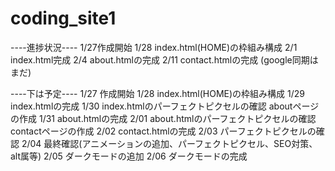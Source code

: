 # coding_site1

----進捗状況----
1/27作成開始
1/28 index.html(HOME)の枠組み構成
2/1 index.html完成
2/4 about.htmlの完成
2/11 contact.htmlの完成 (google同期はまだ)

----下は予定----
1/27 作成開始
1/28 index.html(HOME)の枠組み構成
1/29 index.htmlの完成
1/30 index.htmlのパーフェクトピクセルの確認 aboutページの作成
1/31 about.htmlの完成
2/01 about.htmlのパーフェクトピクセルの確認 contactページの作成
2/02 contact.htmlの完成
2/03 パーフェクトピクセルの確認 
2/04 最終確認(アニメーションの追加、パーフェクトピクセル、SEO対策、alt属等) 
2/05 ダークモードの追加
2/06 ダークモードの完成